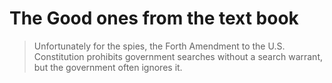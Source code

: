# The Good ones from the text book

> Unfortunately for the spies, the Forth Amendment to the U.S. Constitution prohibits government searches without a search warrant, but the government often ignores it.